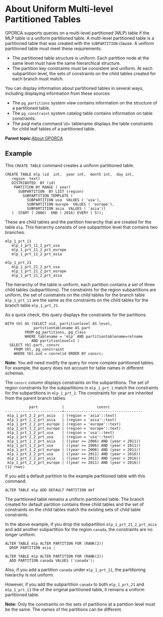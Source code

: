 # About Uniform Multi-level Partitioned Tables 

GPORCA supports queries on a multi-level partitioned \(MLP\) table if the MLP table is a uniform partitioned table. A multi-level partitioned table is a partitioned table that was created with the `SUBPARTITION` clause. A uniform partitioned table must meet these requirements.

-   The partitioned table structure is uniform. Each partition node at the same level must have the same hierarchical structure.
-   The partition key constraints must be consistent and uniform. At each subpartition level, the sets of constraints on the child tables created for each branch must match.

You can display information about partitioned tables in several ways, including displaying information from these sources:

-   The `pg_partitions` system view contains information on the structure of a partitioned table.
-   The `pg_constraint` system catalog table contains information on table constraints.
-   The psql meta command \\d+ tablename displays the table constraints for child leaf tables of a partitioned table.

**Parent topic:**[About GPORCA](../../query/topics/query-piv-optimizer.html)

## Example 

This `CREATE TABLE` command creates a uniform partitioned table.

```
CREATE TABLE mlp (id  int,  year int,  month int,  day int,
   region  text)
   DISTRIBUTED  BY (id)
    PARTITION BY RANGE ( year)
      SUBPARTITION  BY LIST (region)
        SUBPARTITION TEMPLATE (
          SUBPARTITION usa  VALUES ( 'usa'),
          SUBPARTITION europe  VALUES ( 'europe'),
          SUBPARTITION asia  VALUES ( 'asia'))
   (  START ( 2006)  END ( 2016) EVERY ( 5));
```

These are child tables and the partition hierarchy that are created for the table `mlp`. This hierarchy consists of one subpartition level that contains two branches.

```
mlp_1_prt_11
   mlp_1_prt_11_2_prt_usa
   mlp_1_prt_11_2_prt_europe
   mlp_1_prt_11_2_prt_asia

mlp_1_prt_21
   mlp_1_prt_21_2_prt_usa
   mlp_1_prt_21_2_prt_europe
   mlp_1_prt_21_2_prt_asia
```

The hierarchy of the table is uniform, each partition contains a set of three child tables \(subpartitions\). The constraints for the region subpartitions are uniform, the set of constraints on the child tables for the branch table `mlp_1_prt_11` are the same as the constraints on the child tables for the branch table `mlp_1_prt_21`.

As a quick check, this query displays the constraints for the partitions.

```
WITH tbl AS (SELECT oid, partitionlevel AS level, 
             partitiontablename AS part 
         FROM pg_partitions, pg_class 
         WHERE tablename = 'mlp' AND partitiontablename=relname 
            AND partitionlevel=1 ) 
  SELECT tbl.part, consrc 
    FROM tbl, pg_constraint 
    WHERE tbl.oid = conrelid ORDER BY consrc;
```

**Note:** You will need modify the query for more complex partitioned tables. For example, the query does not account for table names in different schemas.

The `consrc` column displays constraints on the subpartitions. The set of region constraints for the subpartitions in `mlp_1_prt_1` match the constraints for the subpartitions in `mlp_1_prt_2`. The constraints for year are inherited from the parent branch tables.

```
           part           |               consrc
--------------------------+------------------------------------
 mlp_1_prt_2_2_prt_asia   | (region = 'asia'::text)
 mlp_1_prt_1_2_prt_asia   | (region = 'asia'::text)
 mlp_1_prt_2_2_prt_europe | (region = 'europe'::text)
 mlp_1_prt_1_2_prt_europe | (region = 'europe'::text)
 mlp_1_prt_1_2_prt_usa    | (region = 'usa'::text)
 mlp_1_prt_2_2_prt_usa    | (region = 'usa'::text)
 mlp_1_prt_1_2_prt_asia   | ((year >= 2006) AND (year < 2011))
 mlp_1_prt_1_2_prt_usa    | ((year >= 2006) AND (year < 2011))
 mlp_1_prt_1_2_prt_europe | ((year >= 2006) AND (year < 2011))
 mlp_1_prt_2_2_prt_usa    | ((year >= 2011) AND (year < 2016))
 mlp_1_prt_2_2_prt_asia   | ((year >= 2011) AND (year < 2016))
 mlp_1_prt_2_2_prt_europe | ((year >= 2011) AND (year < 2016))
(12 rows)
```

If you add a default partition to the example partitioned table with this command:

```
ALTER TABLE mlp ADD DEFAULT PARTITION def
```

The partitioned table remains a uniform partitioned table. The branch created for default partition contains three child tables and the set of constraints on the child tables match the existing sets of child table constraints.

In the above example, if you drop the subpartition `mlp_1_prt_21_2_prt_asia` and add another subpartition for the region `canada`, the constraints are no longer uniform.

```
ALTER TABLE mlp ALTER PARTITION FOR (RANK(2))
  DROP PARTITION asia ;

ALTER TABLE mlp ALTER PARTITION FOR (RANK(2))
  ADD PARTITION canada VALUES ('canada');
```

Also, if you add a partition `canada` under `mlp_1_prt_21`, the partitioning hierarchy is not uniform.

However, if you add the subpartition `canada` to both `mlp_1_prt_21` and `mlp_1_prt_11` the of the original partitioned table, it remains a uniform partitioned table.

**Note:** Only the constraints on the sets of partitions at a partition level must be the same. The names of the partitions can be different.

